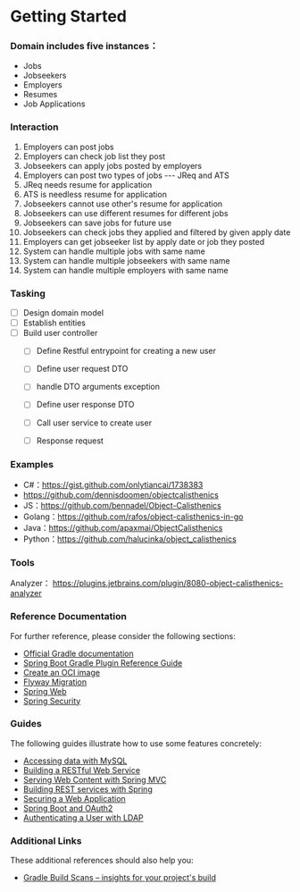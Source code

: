 # Getting Started
### Domain includes five instances：
- Jobs
- Jobseekers
- Employers
- Resumes
- Job Applications

### Interaction
1. Employers can post jobs
2. Employers can check job list they post
3. Jobseekers can apply jobs posted by employers
4. Employers can post two types of jobs --- JReq and ATS
5. JReq needs resume for application
6. ATS is needless resume for application
7. Jobseekers cannot use other's resume for application
8. Jobseekers can use different resumes for different jobs
9. Jobseekers can save jobs for future use
10. Jobseekers can check jobs they applied and filtered by given apply date
11. Employers can get jobseeker list by apply date or job they posted
12. System can handle multiple jobs with same name
13. System can handle multiple jobseekers with same name
14. System can handle multiple employers with same name

### Tasking
- [ ] Design domain model
- [ ] Establish entities
- [ ] Build user controller
  - [ ] Define Restful entrypoint for creating a new user
  - [ ] Define user request DTO
  - [ ] handle DTO arguments exception
  - [ ] Define user response DTO
  - [ ] Call user service to create user
  - [ ] Response request




### Examples
- C#：https://gist.github.com/onlytiancai/1738383
- https://github.com/dennisdoomen/objectcalisthenics
- JS：https://github.com/bennadel/Object-Calisthenics
- Golang：https://github.com/rafos/object-calisthenics-in-go
- Java：https://github.com/apaxmai/ObjectCalisthenics
- Python：https://github.com/halucinka/object_calisthenics

### Tools
Analyzer： https://plugins.jetbrains.com/plugin/8080-object-calisthenics-analyzer

### Reference Documentation

For further reference, please consider the following sections:

* [Official Gradle documentation](https://docs.gradle.org)
* [Spring Boot Gradle Plugin Reference Guide](https://docs.spring.io/spring-boot/docs/2.6.5/gradle-plugin/reference/html/)
* [Create an OCI image](https://docs.spring.io/spring-boot/docs/2.6.5/gradle-plugin/reference/html/#build-image)
* [Flyway Migration](https://docs.spring.io/spring-boot/docs/2.6.5/reference/htmlsingle/#howto-execute-flyway-database-migrations-on-startup)
* [Spring Web](https://docs.spring.io/spring-boot/docs/2.6.5/reference/htmlsingle/#boot-features-developing-web-applications)
* [Spring Security](https://docs.spring.io/spring-boot/docs/2.6.5/reference/htmlsingle/#boot-features-security)

### Guides

The following guides illustrate how to use some features concretely:

* [Accessing data with MySQL](https://spring.io/guides/gs/accessing-data-mysql/)
* [Building a RESTful Web Service](https://spring.io/guides/gs/rest-service/)
* [Serving Web Content with Spring MVC](https://spring.io/guides/gs/serving-web-content/)
* [Building REST services with Spring](https://spring.io/guides/tutorials/bookmarks/)
* [Securing a Web Application](https://spring.io/guides/gs/securing-web/)
* [Spring Boot and OAuth2](https://spring.io/guides/tutorials/spring-boot-oauth2/)
* [Authenticating a User with LDAP](https://spring.io/guides/gs/authenticating-ldap/)

### Additional Links

These additional references should also help you:

* [Gradle Build Scans – insights for your project's build](https://scans.gradle.com#gradle)